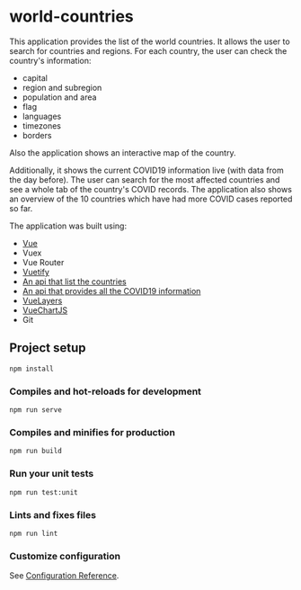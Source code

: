 # world-countries

This application provides the list of the world countries. It allows the user to search for countries and regions. For each country, the user can check the country's information:

- capital
- region and subregion
- population and area
- flag
- languages
- timezones
- borders

Also the application shows an interactive map of the country.

Additionally, it shows the current COVID19 information live (with data from the day before). The user can
search for the most affected countries and see a whole tab of the country's COVID records. The application also shows an overview of the 10 countries which have had more COVID cases reported so far.

The application was built using:

- [Vue](https://vuejs.org/)
- Vuex
- Vue Router
- [Vuetify](https://vuetifyjs.com/en/)
- [An api that list the countries](https://restcountries.eu/#rest-countries)
- [An api that provides all the COVID19 information](https://api.covid19tracking.narrativa.com/api/)
- [VueLayers](https://vuelayers.github.io/#/)
- [VueChartJS](https://www.npmjs.com/package/vue-chartjs/)
- Git

## Project setup

```
npm install
```

### Compiles and hot-reloads for development

```
npm run serve
```

### Compiles and minifies for production

```
npm run build
```

### Run your unit tests

```
npm run test:unit
```

### Lints and fixes files

```
npm run lint
```

### Customize configuration

See [Configuration Reference](https://cli.vuejs.org/config/).
